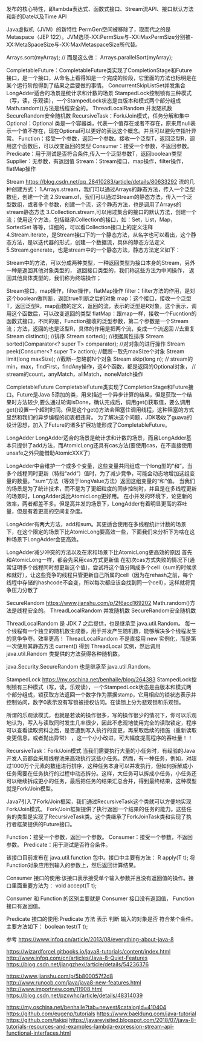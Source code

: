 
发布的核心特性，即lambda表达式、函数式接口、Stream流API、接口默认方法和新的Date以及Time API

Java虚拟机（JVM）的新特性
PermGen空间被移除了，取而代之的是Metaspace（JEP 122）。JVM选项-XX:PermSize与-XX:MaxPermSize分别被-XX:MetaSpaceSize与-XX:MaxMetaspaceSize所代替。




Arrays.sort(myArray);
// 而是这么做：
Arrays.parallelSort(myArray);


CompletableFuture：CompletableFuture类实现了CompletionStage和Future接口，是一个接口，从命名上看得知是一个完成的阶段，它里面的方法也标明是在某个运行阶段得到了结果之后要做的事情。
ConcurrentSkipListSet并发集合
LongAdder适合的场景是统计求和计数的场景
StampedLock控制锁有三种模式（写，读，乐观读），一个StampedLock状态是由版本和模式两个部分组成
Math.random()方法是线程安全的。
ThreadLocalRandom 并发随机数
SecureRandom安全随机数
RecursiveTask：Fork/Join模式，任务分解和集中
Optional：Optional<T> 类是一个容器类，代表一个值存在或者不存在，原来用null表示一个值不存在，现在Optional可以更好的表达这个概念。并且可以避免空指针异常。
Function：接受一个参数，返回一个参数。接收一个泛型T，返回泛型R，调用这个函数后，可以改变返回的类型
Consumer：接受一个参数，不返回参数。
Predicate：用于测试是否符合条件,传入一个泛型参数T，返回boolean类型
Supplier：无参数，有返回值
Stream：Stream接口，map操作，filter操作，flatMap操作




Stream
https://blog.csdn.net/qq_28410283/article/details/80633292
流的几种创建方式：
1.Arrays.stream，我们可以通过Arrays的静态方法，传入一个泛型数组，创建一个流
2.Stream.of，我们可以通过Stream的静态方法，传入一个泛型数组，或者多个参数，创建一个流，这个静态方法，也是调用了Arrays的stream静态方法
3.Collection.stream,可以用过集合的接口的默认方法，创建一个流；使用这个方法，包括继承Collection的接口，如：Set，List，Map，SortedSet 等等，详细的，可以看Collection接口上的定义注释
4.Stream.iterate，是Stream接口下的一个静态方法，从名字也可以看出，这个静态方法，是以迭代器的形式，创建一个数据流，具体的静态方法定义
5.Stream.generate，也是stream中的一个静态方法，静态方法定义如下：

Stream中的方法，可以分成两种类型，一种返回类型为接口本身的Stream<T>，另外一种是返回其他对象类型的，
返回接口类型的，我们称这些方法为中间操作，
返回其他具体类型的，我们称为终端操作；

Stream接口，map操作，filter操作，flatMap操作
filter：filter方法的作用，是对这个boolean做判断，返回true判断之后的对象
map：这个接口，接收一个泛型T，返回泛型R，map函数的定义，返回的流，表示的泛型是R对象，这个表示，调用这个函数后，可以改变返回的类型
flatMap：跟map一样，接收一个Fucntion的函数式接口，不同的是，Function接收的泛型参数，第二个参数是一个Stream流；方法，返回的也是泛型R，具体的作用是把两个流，变成一个流返回
//去重复
Stream<T> distinct();
//排序
Stream<T> sorted();
//根据属性排序
Stream<T> sorted(Comparator<? super T> comparator);
//对对象的进行操作
Stream<T> peek(Consumer<? super T> action);
//截断--取先maxSize个对象
Stream<T> limit(long maxSize);
//截断--忽略前N个对象
Stream<T> skip(long n);
  // stream的min，max，findFirst，findAny操作，这4个函数，都是返回的Optional对象，
    // stream的count，anyMatch，allMatch，noneMatch操作





CompletableFuture
CompletableFuture类实现了CompletionStage和Future接口。Future是Java 5添加的类，用来描述一个异步计算的结果，但是获取一个结果时方法较少,要么通过轮询isDone，确认完成后，调用get()获取值，要么调用get()设置一个超时时间。但是这个get()方法会阻塞住调用线程，这种阻塞的方式显然和我们的异步编程的初衷相违背。
为了解决这个问题，JDK吸收了guava的设计思想，加入了Future的诸多扩展功能形成了CompletableFuture。



LongAdder
LongAdder适合的场景是统计求和计数的场景，而且LongAdder基本只提供了add方法，而AtomicLong还具有cas方法(要使用cas，在不直接使用unsafe之外只能借助AtomicXXX了)

LongAdder中会维护一个或多个变量，这些变量共同组成一个long型的“和”。当多个线程同时更新（特指“add”）值时，为了减少竞争，可能会动态地增加这组变量的数量。“sum”方法（等效于longValue方法）返回这组变量的“和”值。
当我们的场景是为了统计技术，而不是为了更细粒度的同步控制时，并且是在多线程更新的场景时，LongAdder类比AtomicLong更好用。 在小并发的环境下，论更新的效率，两者都差不多。但是高并发的场景下，LongAdder有着明显更高的吞吐量，但是有着更高的空间复杂度。

LongAdder有两大方法，add和sum。其更适合使用在多线程统计计数的场景下，在这个限定的场景下比AtomicLong要高效一些，下面我们来分析下为啥在这种场景下LongAdder会更高效。

LongAdder减少冲突的方法以及在求和场景下比AtomicLong更高效的原因
首先和AtomicLong一样，都会先采用cas方式更新值
在初次cas方式失败的情况下(通常证明多个线程同时想更新这个值)，尝试将这个值分隔成多个cell（sum的时候求和就好），让这些竞争的线程只管更新自己所属的cell（因为在rehash之前，每个线程中存储的hashcode不会变，所以每次都应该会找到同一个cell），这样就将竞争压力分散了




SecureRandom
https://www.jianshu.com/p/2f6acd169202
Math.random()方法是线程安全的。
ThreadLocalRandom 并发随机数
SecureRandom安全随机数

ThreadLocalRandom 是 JDK 7 之后提供，也是继承至 java.util.Random。
每一个线程有一个独立的随机数生成器，用于并发产生随机数，能够解决多个线程发生的竞争争夺。效率更高！
ThreadLocalRandom 不是直接用 new 实例化，而是第一次使用其静态方法 current() 得到 ThreadLocal<ThreadLocalRandom> 实例，然后调用 java.util.Random 类提供的方法获得各种随机数。

java.Security.SecureRandom
也是继承至 java.util.Random。




StampedLock
https://my.oschina.net/benhaile/blog/264383
StampedLock控制锁有三种模式（写，读，乐观读），一个StampedLock状态是由版本和模式两个部分组成，锁获取方法返回一个数字作为票据stamp，它用相应的锁状态表示并控制访问，数字0表示没有写锁被授权访问。在读锁上分为悲观锁和乐观锁。

所谓的乐观读模式，也就是若读的操作很多，写的操作很少的情况下，你可以乐观地认为，写入与读取同时发生几率很少，因此不悲观地使用完全的读取锁定，程序可以查看读取资料之后，是否遭到写入执行的变更，再采取后续的措施（重新读取变更信息，或者抛出异常） ，这一个小小改进，可大幅度提高程序的吞吐量！！



RecursiveTask：Fork/Join模式
当我们需要执行大量的小任务时，有经验的Java开发人员都会采用线程池来高效执行这些小任务。然而，有一种任务，例如，对超过1000万个元素的数组进行排序，这种任务本身可以并发执行，但如何拆解成小任务需要在任务执行的过程中动态拆分。这样，大任务可以拆成小任务，小任务还可以继续拆成更小的任务，最后把任务的结果汇总合并，得到最终结果，这种模型就是Fork/Join模型。

Java7引入了Fork/Join框架，我们通过RecursiveTask这个类就可以方便地实现Fork/Join模式。
Fork/Join框架提供了执行返回一个结果的任务的能力。这些任务的类型是实现了RecursiveTask类。这个类继承了ForkJoinTask类和实现了执行者框架提供的Future接口。




Function：接受一个参数，返回一个参数。
Consumer：接受一个参数，不返回参数。
Predicate：用于测试是否符合条件。

该接口目前发布在 java.util.function 包中。接口中主要有方法：
R apply(T t);
将Function对象应用到输入的参数上，然后返回计算结果。

Consumer 接口的使用:该接口表示接受单个输入参数并且没有返回值的操作。接口里面重要方法为：
void accept(T t);

Consumer 和 Function 的区别主要就是 Consumer 接口没有返回值， Function 接口有返回值。

Predicate 接口的使用:Predicate 方法 表示 判断 输入的对象是否 符合某个条件。主要方法如下：
boolean test(T t);




参考
https://www.infoq.cn/article/2013/08/everything-about-java-8

https://wizardforcel.gitbooks.io/java8-tutorials/content/index.html
http://www.infoq.com/cn/articles/Java-8-Quiet-Features
https://blog.csdn.net/jiangzhexi/article/details/54236376

https://www.jianshu.com/p/5b800057f2d8
http://www.runoob.com/java/java8-new-features.html
http://www.importnew.com/11908.html
https://blog.csdn.net/pzxwhc/article/details/48314039


https://my.oschina.net/benhaile?tab=newest&catalogId=410404
https://github.com/eugenp/tutorials
https://www.baeldung.com/java-tutorial
https://github.com/takipi
https://javarevisited.blogspot.com/2018/07/java-8-tutorials-resources-and-examples-lambda-expression-stream-api-functional-interfaces.html






